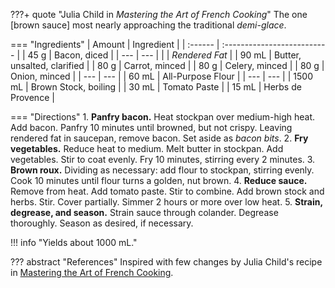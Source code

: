 ???+ quote "Julia Child in _Mastering the Art of French Cooking_"
    The one [brown sauce] most nearly approaching the traditional *demi-glace*.

=== "Ingredients"
    | Amount  | Ingredient                  |
    | :------ | :-------------------------- |
    | 45 g    | Bacon, diced                |
    | ---     | ---                         |
    |         | *Rendered Fat*              |
    | 90 mL   | Butter, unsalted, clarified |
    | 80 g    | Carrot, minced              |
    | 80 g    | Celery, minced              |
    | 80 g    | Onion, minced               |
    | ---     | ---                         |
    | 60 mL   | All-Purpose Flour           |
    | ---     | ---                         |
    | 1500 mL | Brown Stock, boiling        |
    | 30 mL   | Tomato Paste                |
    | 15 mL   | Herbs de Provence           |

=== "Directions"
    1. **Panfry bacon.** Heat stockpan over medium-high heat. Add bacon. Panfry 10 minutes until browned, but not crispy. Leaving rendered fat in saucepan, remove bacon. Set aside as *bacon bits*.
    2. **Fry vegetables.** Reduce heat to medium. Melt butter in stockpan. Add vegetables. Stir to coat evenly. Fry 10 minutes, stirring every 2 minutes.
    3. **Brown roux.** Dividing as necessary: add flour to stockpan, stirring evenly. Cook 10 minutes until flour turns a golden, nut brown.
    4. **Reduce sauce.** Remove from heat. Add tomato paste. Stir to combine. Add brown stock and herbs. Stir. Cover partially. Simmer 2 hours or more over low heat.
    5. **Strain, degrease, and season.** Strain sauce through colander. Degrease thoroughly. Season as desired, if necessary.


!!! info "Yields about 1000 mL."

??? abstract "References"
    Inspired with few changes by Julia Child's recipe in [Mastering the Art of French Cooking](https://www.amazon.com/Mastering-Art-French-Cooking-Vol/dp/0375413405).
